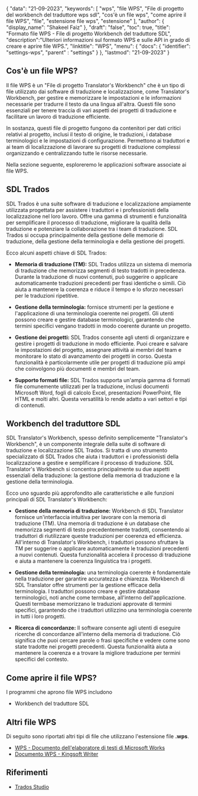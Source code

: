 {
"data": "21-09-2023",
  "keywords": [
"wps",
"file WPS",
"File di progetto del workbench del traduttore wps sdl",
"cos'è un file wps",
"come aprire il file WPS",
"file",
"estensione file wps",
"estensione"
],
  "author": {
"display_name": "Shakeel Faiz"
},
"draft": "false",
"toc": true,
"title": "Formato file WPS - File di progetto Workbench del traduttore SDL",
  "description":"Ulteriori informazioni sul formato WPS e sulle API in grado di creare e aprire file WPS.",
"linktitle": "WPS",
  "menu": {
    "docs": {
      "identifier": "settings-wps",
"parent" : "settings"
}
},
"lastmod": "21-09-2023"
}

## Cos'è un file WPS?

Il file WPS è un "File di progetto Translator's Workbench" che è un tipo di file utilizzato dai software di traduzione e localizzazione, come Translator's Workbench, per gestire e memorizzare le impostazioni e le informazioni necessarie per tradurre il testo da una lingua all'altra. Questi file sono essenziali per tenere traccia di vari aspetti dei progetti di traduzione e facilitare un lavoro di traduzione efficiente.

In sostanza, questi file di progetto fungono da contenitori per dati critici relativi al progetto, inclusi il testo di origine, le traduzioni, i database terminologici e le impostazioni di configurazione. Permettono ai traduttori e ai team di localizzazione di lavorare su progetti di traduzione complessi organizzando e centralizzando tutte le risorse necessarie.

Nella sezione seguente, esploreremo le applicazioni software associate ai file WPS.

## SDL Trados

SDL Trados è una suite software di traduzione e localizzazione ampiamente utilizzata progettata per assistere i traduttori e i professionisti della localizzazione nel loro lavoro. Offre una gamma di strumenti e funzionalità per semplificare il processo di traduzione, migliorare la qualità della traduzione e potenziare la collaborazione tra i team di traduzione. SDL Trados si occupa principalmente della gestione delle memorie di traduzione, della gestione della terminologia e della gestione dei progetti.

Ecco alcuni aspetti chiave di SDL Trados:

- **Memoria di traduzione (TM):** SDL Trados utilizza un sistema di memoria di traduzione che memorizza segmenti di testo tradotti in precedenza. Durante la traduzione di nuovi contenuti, può suggerire o applicare automaticamente traduzioni precedenti per frasi identiche o simili. Ciò aiuta a mantenere la coerenza e riduce il tempo e lo sforzo necessari per le traduzioni ripetitive.

- **Gestione della terminologia:** fornisce strumenti per la gestione e l'applicazione di una terminologia coerente nei progetti. Gli utenti possono creare e gestire database terminologici, garantendo che termini specifici vengano tradotti in modo coerente durante un progetto.

- **Gestione dei progetti:** SDL Trados consente agli utenti di organizzare e gestire i progetti di traduzione in modo efficiente. Puoi creare e salvare le impostazioni del progetto, assegnare attività ai membri del team e monitorare lo stato di avanzamento dei progetti in corso. Questa funzionalità è particolarmente utile per progetti di traduzione più ampi che coinvolgono più documenti e membri del team.

- **Supporto formati file:** SDL Trados supporta un'ampia gamma di formati file comunemente utilizzati per la traduzione, inclusi documenti Microsoft Word, fogli di calcolo Excel, presentazioni PowerPoint, file HTML e molti altri. Questa versatilità lo rende adatto a vari settori e tipi di contenuti.

## Workbench del traduttore SDL

SDL Translator's Workbench, spesso definito semplicemente "Translator's Workbench", è un componente integrale della suite di software di traduzione e localizzazione SDL Trados. Si tratta di uno strumento specializzato di SDL Trados che aiuta i traduttori e i professionisti della localizzazione a gestire e semplificare il processo di traduzione. SDL Translator's Workbench si concentra principalmente su due aspetti essenziali della traduzione: la gestione della memoria di traduzione e la gestione della terminologia.

Ecco uno sguardo più approfondito alle caratteristiche e alle funzioni principali di SDL Translator's Workbench:

- **Gestione della memoria di traduzione:** Workbench di SDL Translator fornisce un'interfaccia intuitiva per lavorare con la memoria di traduzione (TM). Una memoria di traduzione è un database che memorizza segmenti di testo precedentemente tradotti, consentendo ai traduttori di riutilizzare queste traduzioni per coerenza ed efficienza. All'interno di Translator's Workbench, i traduttori possono sfruttare la TM per suggerire o applicare automaticamente le traduzioni precedenti a nuovi contenuti. Questa funzionalità accelera il processo di traduzione e aiuta a mantenere la coerenza linguistica tra i progetti.

- **Gestione della terminologia:** una terminologia coerente è fondamentale nella traduzione per garantire accuratezza e chiarezza. Workbench di SDL Translator offre strumenti per la gestione efficace della terminologia. I traduttori possono creare e gestire database terminologici, noti anche come termbase, all'interno dell'applicazione. Questi termbase memorizzano le traduzioni approvate di termini specifici, garantendo che i traduttori utilizzino una terminologia coerente in tutti i loro progetti.

- **Ricerca di concordanze:** Il software consente agli utenti di eseguire ricerche di concordanze all'interno della memoria di traduzione. Ciò significa che puoi cercare parole o frasi specifiche e vedere come sono state tradotte nei progetti precedenti. Questa funzionalità aiuta a mantenere la coerenza e a trovare la migliore traduzione per termini specifici del contesto.

## Come aprire il file WPS?

I programmi che aprono file WPS includono

- Workbench del traduttore SDL

## Altri file WPS

Di seguito sono riportati altri tipi di file che utilizzano l'estensione file **.wps**.

- [WPS - Documento dell'elaboratore di testi di Microsoft Works](/it/word-processing/wps/)
- [Documento WPS - Kingsoft Writer](/it/word-processing/wps-kingsoft/)

## Riferimenti
* [Trados Studio](https://en.wikipedia.org/wiki/Trados_Studio)

